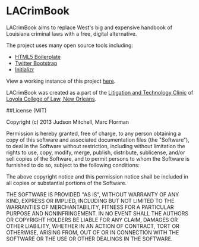 LACrimBook
===============

LACrimBook aims to replace West's big and expensive handbook of Louisiana 
criminal laws with a free, digital alternative.

The project uses many open source tools including:

* [HTML5 Boilerplate](https://github.com/h5bp/html5-boilerplate)
* [Twitter Bootstrap](https://github.com/twitter/bootstrap.git)
* [Initializr](http://www.initializr.com/)

View a working instance of this project [here](http://loyolalawtech.org/crimbook).

LACrimBook was created as a part of the [Litigation and Technology Clinic](http://loyolalawtech.org) of 
[Loyola College of Law, New Orleans](http://law.loyno.edu).

##License (MIT)

Copyright (c) 2013 Judson Mitchell, Marc Florman

Permission is hereby granted, free of charge, to any person obtaining a copy of this software and associated documentation files (the "Software"), to deal in the Software without restriction, including without limitation the rights to use, copy, modify, merge, publish, distribute, sublicense, and/or sell copies of the Software, and to permit persons to whom the Software is furnished to do so, subject to the following conditions:

The above copyright notice and this permission notice shall be included in all copies or substantial portions of the Software.

THE SOFTWARE IS PROVIDED "AS IS", WITHOUT WARRANTY OF ANY KIND, EXPRESS OR IMPLIED, INCLUDING BUT NOT LIMITED TO THE WARRANTIES OF MERCHANTABILITY, FITNESS FOR A PARTICULAR PURPOSE AND NONINFRINGEMENT. IN NO EVENT SHALL THE AUTHORS OR COPYRIGHT HOLDERS BE LIABLE FOR ANY CLAIM, DAMAGES OR OTHER LIABILITY, WHETHER IN AN ACTION OF CONTRACT, TORT OR OTHERWISE, ARISING FROM, OUT OF OR IN CONNECTION WITH THE SOFTWARE OR THE USE OR OTHER DEALINGS IN THE SOFTWARE.
